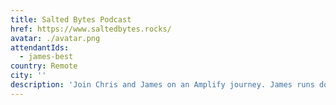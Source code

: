 ```yaml
---
title: Salted Bytes Podcast
href: https://www.saltedbytes.rocks/
avatar: ./avatar.png
attendantIds:
  - james-best
country: Remote
city: ''
description: 'Join Chris and James on an Amplify journey. James runs down all the reasons Amplify is his stack of choice.'
---
```

